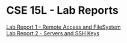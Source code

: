 # **CSE 15L - Lab Reports**
[Lab Report 1 - Remote Access and FileSystem](/cse15l-lab-reports/week1)   
[Lab Report 2 - Servers and SSH Keys](/cse15l-lab-reports/LabReport2)
